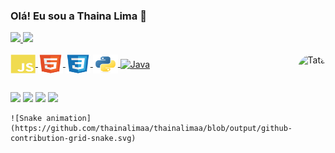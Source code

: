 ### Olá! Eu sou a Thaina Lima 👋


<div>
  <a href="https://github.com/thainalimaa">
  <img height="180em" src="https://github-readme-stats.vercel.app/api?username=thainalimaa&show_icons=true&theme=dracula&include_all_commits=true&count_private=true"/>
  <img height="180em" src="https://github-readme-stats.vercel.app/api/top-langs/?username=thainalimaa&layout=compact&langs_count=7&theme=dracula"/>
</div>
  
  <div style="display: inline_block"><br>
    <img align="center" alt="Rafa-Js" height="30" width="40" src="https://raw.githubusercontent.com/devicons/devicon/master/icons/javascript/javascript-plain.svg">
    <img align="center" alt="HTML" height="30" width="40" src="https://raw.githubusercontent.com/devicons/devicon/master/icons/html5/html5-original.svg">
    <img align="center" alt="CSS" height="30" width="40" src="https://raw.githubusercontent.com/devicons/devicon/master/icons/css3/css3-original.svg">
    <img align="center" alt="Python" height="30" width="40" src="https://raw.githubusercontent.com/devicons/devicon/master/icons/python/python-original.svg">
    <img align="center" alt="Java" height="30" width="40" src="https://img.icons8.com/color/48/000000/java-coffee-cup-logo--v1.png">
    <img align="right" alt="Tata" height="150" style="border-radius:50px;" src="https://share-cdn.picrew.me/shareImg/org/202201/338224_iAixMvIC.png">
</div>
  </div>
  
  ##
  
  <div> 
    <a href="https://www.linkedin.com/in/thaina-lima-matos/" target="_blank"><img src="https://img.shields.io/badge/-LinkedIn-%230077B5?style=for-the-badge&logo=linkedin&logoColor=white" target="_blank"></a> 
    <a href = ""><img src="https://img.shields.io/badge/WhatsApp-25D366?style=for-the-badge&logo=whatsapp&logoColor=white"></a>
    <a href = "https://github.com/thainalimaa"><img src="https://img.shields.io/badge/GitHub-100000?style=for-the-badge&logo=github&logoColor=white" target="_blank"></a>
    <a href = "mailto:thaina.matos0504@gmail.com"><img src="https://img.shields.io/badge/-Gmail-%23333?style=for-the-badge&logo=gmail&logoColor=white" target="_blank"></a>
    
    ![Snake animation](https://github.com/thainalimaa/thainalimaa/blob/output/github-contribution-grid-snake.svg)
 
  </div>
<!--
**thainalimaa/thainalimaa** is a ✨ _special_ ✨ repository because its `README.md` (this file) appears on your GitHub profile.
<img align="right" alt="Rafa-pic" height="150" style="border-radius:50px;" src="https://media.discordapp.net/attachments/639956127056134178/890373478988013628/Publicacoes_Instagram_1_1.png?width=676&height=676">
Here are some ideas to get you started:

- 🔭 I’m currently working on ...
- 🌱 I’m currently learning ...
- 👯 I’m looking to collaborate on ...
- 🤔 I’m looking for help with ...
- 💬 Ask me about ...
- 📫 How to reach me: ...
- 😄 Pronouns: ...
- ⚡ Fun fact: ...
-->
